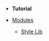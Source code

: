 * **Tutorial**

* [Modules](/modules/ "Modules - Zeta UI | integer11 docs")
  * [Style Lib](/modules/style-lib/ "style-lib - Zeta UI | integer11 docs")